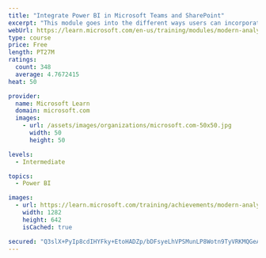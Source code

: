 ```yaml
---
title: "Integrate Power BI in Microsoft Teams and SharePoint"
excerpt: "This module goes into the different ways users can incorporate Power BI reports or visuals into Microsoft Teams and SharePoint to collaborate with others. This functionality allows users to pair analytics with collaboration tools they are already familiar with."
webUrl: https://learn.microsoft.com/en-us/training/modules/modern-analytics-teams/
type: course
price: Free
length: PT27M
ratings:
  count: 348
  average: 4.7672415
heat: 50

provider:
  name: Microsoft Learn
  domain: microsoft.com
  images:
    - url: /assets/images/organizations/microsoft.com-50x50.jpg
      width: 50
      height: 50

levels:
  - Intermediate

topics:
  - Power BI

images:
  - url: https://learn.microsoft.com/training/achievements/modern-analytics-teams-social.png
    width: 1282
    height: 642
    isCached: true

secured: "Q3slX+PyIp8cdIHYFky+EtoHADZp/bDFsyeLhVPSMunLP8Wotn9TyVRKMQGeA1I2XOQsqPrMZEQF4OVw0yu7/u6O2vBIulS85fpHEQuRdqli8jBcf1Qh0rMmQxiLDUS9idBRMbBFtEsw2ecTP1NFAR+kL0LYwEyrLaVvbH5g10wihpKnRVRbEQuxliTFdjQGf1Sp/2fzogYAAXjcnbIM7Zmwmt3Fi06B8LZrxySOluojURF5K1QieQb91VQ2oy5l3znWQL8LR6qy1uRvTvKQaGJ1FSERR+3YApRduE1AcDdI+FkWTCvzIxCWe82ot9moljsgsvWbcffptVzOSYYA+IotoDVeoO4iBC8exNbcJzb/s2+5eYrOv2NTeqcyoUkabau+Gh7FbcGH7UcA/2prjnUCNhlZHrDG4kBFoNO2U0A=;NwAqXHHeI3SkEpKG5mq33w=="
---
```


